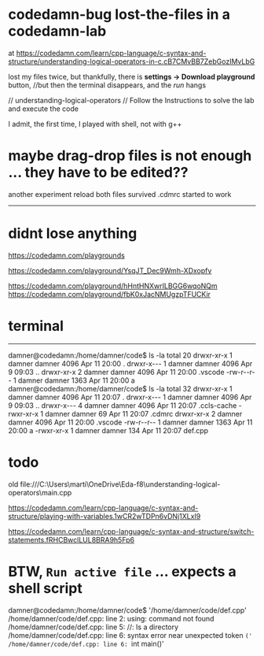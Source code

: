 
# codedamn-bug lost-the-files in a codedamn-lab

at 
https://codedamn.com/learn/cpp-language/c-syntax-and-structure/understanding-logical-operators-in-c.cB7CMvBB7ZebGozIMvLbG

lost my files twice, 
but thankfully, there is **settings -> Download playground** button, 
//but then the terminal disappears, and the  *run* hangs

//    understanding-logical-operators
// Follow the Instructions to solve the lab and execute the code

I admit, the first time, I played with shell, not with g++

# maybe drag-drop files is not enough ... they have to be edited??

another experiment
reload
both files survived
.cdmrc started to work





--------

# didnt lose anything

https://codedamn.com/playgrounds

https://codedamn.com/playground/YsqJT_Dec9Wmh-XDxopfv

https://codedamn.com/playground/hHntHNXwrILBGG6wqoNQm
https://codedamn.com/playground/fbK0xJacNMUgzpTFUCKir







# terminal
----------
damner@codedamn:/home/damner/code$ ls -la
total 20
drwxr-xr-x 1 damner damner 4096 Apr 11 20:00 .
drwxr-x--- 1 damner damner 4096 Apr  9 09:03 ..
drwxr-xr-x 2 damner damner 4096 Apr 11 20:00 .vscode
-rw-r--r-- 1 damner damner 1363 Apr 11 20:00 a
damner@codedamn:/home/damner/code$ ls -la
total 32
drwxr-xr-x 1 damner damner 4096 Apr 11 20:07 .
drwxr-x--- 1 damner damner 4096 Apr  9 09:03 ..
drwxr-x--- 4 damner damner 4096 Apr 11 20:07 .ccls-cache
-rwxr-xr-x 1 damner damner   69 Apr 11 20:07 .cdmrc
drwxr-xr-x 2 damner damner 4096 Apr 11 20:00 .vscode
-rw-r--r-- 1 damner damner 1363 Apr 11 20:00 a
-rwxr-xr-x 1 damner damner  134 Apr 11 20:07 def.cpp





# todo

old file:///C:\Users\marti\OneDrive\Eda-f8\understanding-logical-operators\main.cpp

https://codedamn.com/learn/cpp-language/c-syntax-and-structure/playing-with-variables.1wCR2wTDPn6vDNj1XLxI9

https://codedamn.com/learn/cpp-language/c-syntax-and-structure/switch-statements.fRHCBwclLUL8BRA9h5Fp6






# BTW, `Run active file` ... expects a shell script

damner@codedamn:/home/damner/code$ '/home/damner/code/def.cpp'
/home/damner/code/def.cpp: line 2: using: command not found
/home/damner/code/def.cpp: line 5: //: Is a directory
/home/damner/code/def.cpp: line 6: syntax error near unexpected token `('
/home/damner/code/def.cpp: line 6: `int main()'

